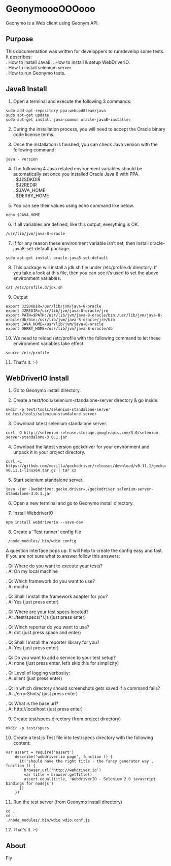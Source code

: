 # GeonymoooOOOooo
Geonymo is a Web client using Geonym API.


## Purpose
This documentation was written for developpers to run/develop some tests.
It describes:  
  . How to install Java8.
  . How to install & setup WebDriverIO.  
  . How to install selenium server.  
  . How to run Geonymo tests.  


## Java8 Install

1. Open a terminal and execute the following 3 commands:
<pre><code>sudo add-apt-repository ppa:webupd8team/java
sudo apt-get update
sudo apt-get install java-common oracle-java8-installer</code></pre>

2. During the installation process, you will need to accept the Oracle binary code license terms.

3. Once the installation is finished, you can check Java version with the following command:
<pre><code>java - version</code></pre>

4. The following 4 Java related environment variables should be automatically set once you installed Oracle Java 8 with PPA.  
  . $J2SDKDIR  
  . $J2REDIR  
  . $JAVA_HOME  
  . $DERBY_HOME

5. You can see their values using echo command like below.
<pre><code>echo $JAVA_HOME</code></pre>

6. If all variables are defined, like this output, everything is OK.
<pre><code>/usr/lib/jvm/java-8-oracle</code></pre>

7. If for any reason these environment variable isn’t set, then install oracle-java8-set-default package.
<pre><code>sudo apt-get install oracle-java8-set-default</code></pre>

8. This package will install a jdk.sh file under /etc/profile.d/ directory. If you take a look at this file, then you can see it’s used to set the above environment variables.
<pre><code>cat /etc/profile.d/jdk.sh</code></pre>

9. Output
<pre><code>export J2SDKDIR=/usr/lib/jvm/java-8-oracle
export J2REDIR=/usr/lib/jvm/java-8-oracle/jre
export PATH=$PATH:/usr/lib/jvm/java-8-oracle/bin:/usr/lib/jvm/java-8-oracle/db/bin:/usr/lib/jvm/java-8-oracle/jre/bin
export JAVA_HOME=/usr/lib/jvm/java-8-oracle
export DERBY_HOME=/usr/lib/jvm/java-8-oracle/db</code></pre>

10. We need to reload /etc/profile with the following command to let these environment variables take effect.
<pre><code>source /etc/profile</code></pre>

11. That's it. :-)

## WebDriverIO Install

1. Go to Geonymo install directory.

2. Create a test/tools/selenium-standalone-server directory & go inside.
<pre><code>mkdir -p test/tools/selenium-standalone-server
cd test/tools/selenium-standalone-server</code></pre>

3. Download latest selenium standalone server.
<pre><code>curl -O http://selenium-release.storage.googleapis.com/3.0/selenium-server-standalone-3.0.1.jar</code></pre>

4. Download the latest version geckdriver for your environment and unpack it in your project directory.
<pre><code>curl -L https://github.com/mozilla/geckodriver/releases/download/v0.11.1/geckodriver-v0.11.1-linux64.tar.gz | tar xz </code></pre>

5. Start selenium standalone server.
<pre><code>java -jar -Dwebdriver.gecko.driver=./geckodriver selenium-server-standalone-3.0.1.jar</code></pre>

6. Open a new terminal and go to Geonymo install directory.

7. Install WebdriverIO
<pre><code>npm install webdriverio --save-dev</code></pre>

8. Create a 'Test runner' config file
<pre><code>./node_modules/.bin/wdio config</code></pre>
A question interface pops up. It will help to create the config easy and fast. If you are not sure what to answer follow this answers:

  . Q: Where do you want to execute your tests?  
  . A: On my local machine

  . Q: Which framework do you want to use?  
  . A: mocha

  . Q: Shall I install the framework adapter for you?  
  . A: Yes (just press enter)

  . Q: Where are your test specs located?  
  . A: ./test/specs/*/.js (just press enter)

  . Q: Which reporter do you want to use?  
  . A: dot (just press space and enter)

  . Q: Shall I install the reporter library for you?  
  . A: Yes (just press enter)

  . Q: Do you want to add a service to your test setup?  
  . A: none (just press enter, let’s skip this for simplicity)

  . Q: Level of logging verbosity:  
  . A: silent (just press enter)

  . Q: In which directory should screenshots gets saved if a command fails?  
  . A: ./errorShots/ (just press enter)

  . Q: What is the base url?  
  . A: http://localhost (just press enter)

9. Create test/specs directory (from project directory)
<pre><code>mkdir -p test/specs</code></pre>

10. Create a test.js Test file into test/specs directory with the following content:
<pre><code>var assert = require('assert')
    describe('webdriver.io page', function () {
      it('should have the right title - the fancy generator way', function () {
        browser.url('http://webdriver.io')
        var title = browser.getTitle()
        assert.equal(title, 'WebdriverIO - Selenium 2.0 javascript bindings for nodejs')
      })
    })</code></pre>

11. Run the test server (from Geonymo install directory)
<pre><code>cd ..
cd ..
./node_modules/.bin/wdio wdio.conf.js
</code></pre>

12. That's it. :-)


## About

Fly
